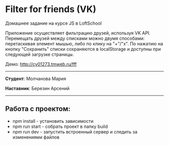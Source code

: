 # Filter for friends (VK)

Домашнее задание на курсе JS в LoftSchool

Приложение осуществляет фильтрацию друзей, используя VK API. Перемещать друзей между списками можно двумя способами: перетаскивая элемент мышью, либо по клику на "+"/"х". По нажатию на кнопку "Сохранить" списки сохраняются в localStorage и доступны при следующей загрузке страницы.

Демо: http://cy01273.tmweb.ru/fff

-------

**Студент**: Молчанова Мария

**Наставник**: Березин Арсений

-------

## Работа с проектом:
* npm install - установить зависимости
* npm run start - собрать проект в папку build
* npm run dev - запустить встроенный сервер и следить за изменениями файлов 
